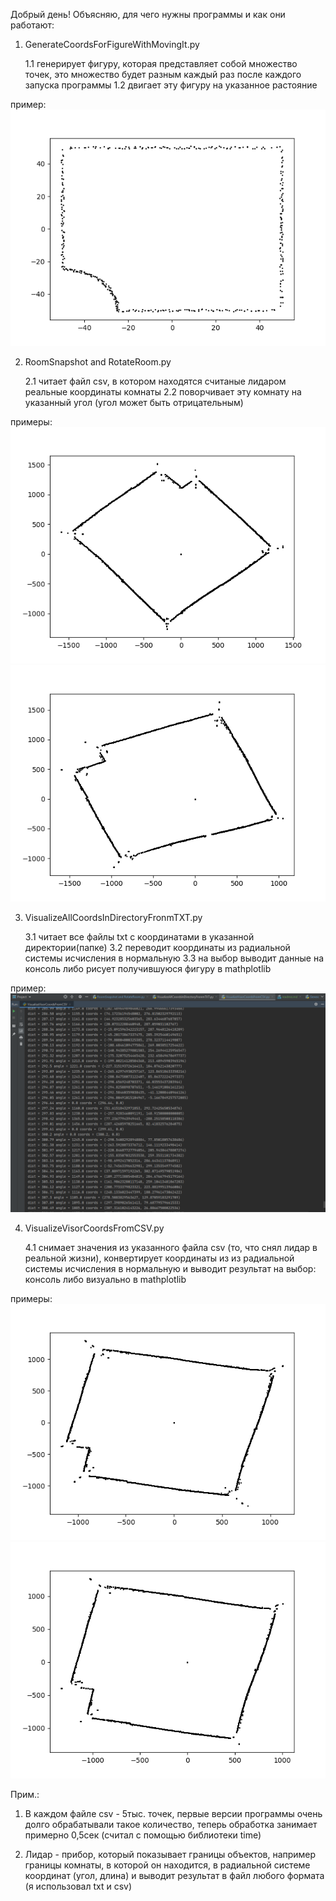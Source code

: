 Добрый день!
Объясняю, для чего нужны программы и как они работают:

1. GenerateCoordsForFigureWithMovingIt.py

    1.1 генерирует фигуру, которая представляет собой множество точек, это множество будет разным каждый раз после каждого запуска программы
    1.2 двигает эту фигуру на указанное растояние
    
пример:    
     ![Пример работы программы 1](https://github.com/novik1908/CodeForCV/raw/master/image/primer1.png)
    
2. RoomSnapshot and RotateRoom.py
   
    2.1 читает файл csv, в котором находятся считаные лидаром реальные координаты комнаты
    2.2 поворчивает эту комнату на указанный угол (угол может быть отрицательным)
 
примеры:  
    ![Пример работы программы 2](https://github.com/novik1908/CodeForCV/raw/master/image/primer2_1.png)
    ![Пример работы программы 2](https://github.com/novik1908/CodeForCV/raw/master/image/primer2_2.png)

3. VisualizeAllCoordsInDirectoryFronmTXT.py

    3.1 читает все файлы txt с координатами в указанной директории(папке)
    3.2 переводит координаты из радиальной системы исчисления в нормальную
    3.3 на выбор выводит данные на консоль либо рисует получившуюся фигуру в mathplotlib

пример:  
    ![Пример работы программы 3](https://github.com/novik1908/CodeForCV/raw/master/image/primer3.PNG)

4. VisualizeVisorCoordsFromCSV.py

    4.1 снимает значения из указанного файла csv (то, что снял лидар в реальной жизни), конвертирует координаты из из радиальной системы исчисления в нормальную и выводит результат на выбор: консоль либо визуально в mathplotlib

примеры:
    ![Пример работы программы 4](https://github.com/novik1908/CodeForCV/raw/master/image/primer4_1.png)
    ![Пример работы программы 4](https://github.com/novik1908/CodeForCV/raw/master/image/primer4_2.png)
    
Прим.:
1. В каждом файле csv - 5тыс. точек, первые версии программы очень долго обрабатывали такое количество, теперь обработка занимает примерно 0,5сек (считал с помощью библиотеки time)

2. Лидар - прибор, который показывает границы объектов, например границы комнаты, в которой он находится, в радиальной системе координат (угол, длина) и выводит результат в файл любого формата (я использовал txt и csv)
